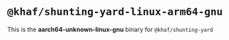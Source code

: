 # `@khaf/shunting-yard-linux-arm64-gnu`

This is the **aarch64-unknown-linux-gnu** binary for `@khaf/shunting-yard`
